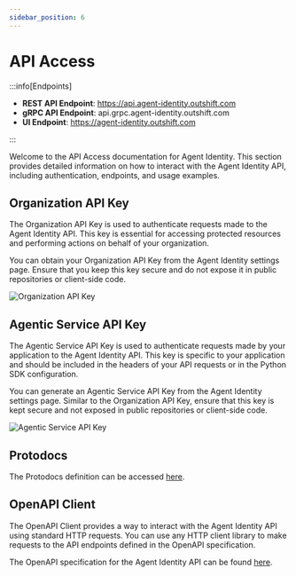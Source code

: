 ```yaml
---
sidebar_position: 6
---
```


# API Access

:::info[Endpoints]

- **REST API Endpoint**: https://api.agent-identity.outshift.com
- **gRPC API Endpoint**: api.grpc.agent-identity.outshift.com
- **UI Endpoint**: https://agent-identity.outshift.com

:::

Welcome to the API Access documentation for Agent Identity. This section provides detailed information on how to interact with the Agent Identity API, including authentication, endpoints, and usage examples.

## Organization API Key

The Organization API Key is used to authenticate requests made to the Agent Identity API. This key is essential for accessing protected resources and performing actions on behalf of your organization.

You can obtain your Organization API Key from the Agent Identity settings page. Ensure that you keep this key secure and do not expose it in public repositories or client-side code.

![Organization API Key](/img/tenant-api-key.png)

## Agentic Service API Key

The Agentic Service API Key is used to authenticate requests made by your application to the Agent Identity API. This key is specific to your application and should be included in the headers of your API requests or in the Python SDK configuration.

You can generate an Agentic Service API Key from the Agent Identity settings page. Similar to the Organization API Key, ensure that this key is kept secure and not exposed in public repositories or client-side code.

![Agentic Service API Key](/img/app-api-key.png)

## Protodocs

The Protodocs definition can be accessed [here](/protodocs/agntcy/identity/service/v1alpha1/app.proto).

## OpenAPI Client

The OpenAPI Client provides a way to interact with the Agent Identity API using standard HTTP requests. You can use any HTTP client library to make requests to the API endpoints defined in the OpenAPI specification.

The OpenAPI specification for the Agent Identity API can be found [here](/openapi/service/v1alpha1).
